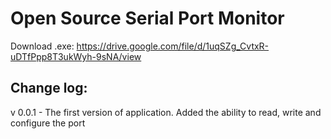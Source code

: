 # Open Source Serial Port Monitor

Download .exe: https://drive.google.com/file/d/1uqSZg_CvtxR-uDTfPpp8T3ukWyh-9sNA/view

## Change log:
v 0.0.1 - The first version of application. Added the ability to read, write and configure the port

